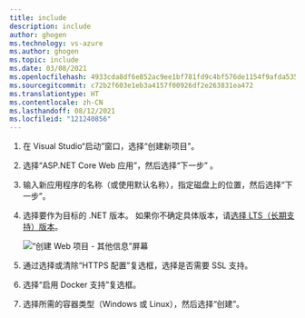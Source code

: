 ```yaml
---
title: include
description: include
author: ghogen
ms.technology: vs-azure
ms.author: ghogen
ms.topic: include
ms.date: 03/08/2021
ms.openlocfilehash: 4933cda8df6e852ac9ee1bf781fd9c4bf576de1154f9afda535cd8bee7b8f379
ms.sourcegitcommit: c72b2f603e1eb3a4157f00926df2e263831ea472
ms.translationtype: HT
ms.contentlocale: zh-CN
ms.lasthandoff: 08/12/2021
ms.locfileid: "121240856"
---
```

1. 在 Visual Studio“启动”窗口，选择“创建新项目”。
1. 选择“ASP.NET Core Web 应用”，然后选择“下一步” 。
1. 输入新应用程序的名称（或使用默认名称），指定磁盘上的位置，然后选择“下一步”。
1. 选择要作为目标的 .NET 版本。 如果你不确定具体版本，请[选择 LTS（长期支持）版本](https://dotnet.microsoft.com/download/dotnet)。

   ![“创建 Web 项目 - 其他信息”屏幕](../../media/create-aspnet5-app/net-core-50-enable-docker-support-visual-studio.png)

1. 通过选择或清除“HTTPS 配置”复选框，选择是否需要 SSL 支持。
1. 选择“启用 Docker 支持”复选框。
1. 选择所需的容器类型（Windows 或 Linux），然后选择“创建”。
